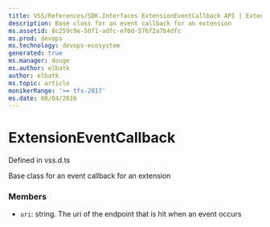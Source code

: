 ```yaml
---
title: VSS/References/SDK.Interfaces ExtensionEventCallback API | Extensions for Azure DevOps Services
description: Base class for an event callback for an extension
ms.assetid: 8c259c9e-50f1-adfc-e70d-576f2a7b4dfc
ms.prod: devops
ms.technology: devops-ecosystem
generated: true
ms.manager: douge
ms.author: elbatk
author: elbatk
ms.topic: article
monikerRange: '>= tfs-2017'
ms.date: 08/04/2016
---
```


# ExtensionEventCallback

Defined in vss.d.ts


Base class for an event callback for an extension 

### Members

* `uri`: string. The uri of the endpoint that is hit when an event occurs

